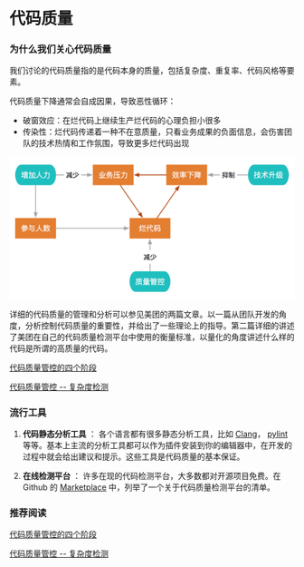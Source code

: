 # 代码质量

### 为什么我们关心代码质量

我们讨论的代码质量指的是代码本身的质量，包括复杂度、重复率、代码风格等要素。

代码质量下降通常会自成因果，导致恶性循环：

* 破窗效应：在烂代码上继续生产烂代码的心理负担小很多
* 传染性：烂代码传递着一种不在意质量，只看业务成果的负面信息，会伤害团队的技术热情和工作氛围，导致更多烂代码出现

![](../../../res/img/quality.png)

详细的代码质量的管理和分析可以参见美团的两篇文章。以一篇从团队开发的角度，分析控制代码质量的重要性，并给出了一些理论上的指导。第二篇详细的讲述了美团在自己的代码质量检测平台中使用的衡量标准，以量化的角度讲述什么样的代码是所谓的高质量的代码。

[代码质量管控的四个阶段](https://zhuanlan.zhihu.com/p/29231125)

[代码质量管控 -- 复杂度检测](https://zhuanlan.zhihu.com/p/29438120)


### 流行工具

1. **代码静态分析工具** ： 各个语言都有很多静态分析工具，比如 [Clang](http://clang.llvm.org/)， [pylint](https://www.pylint.org/) 等等。基本上主流的分析工具都可以作为插件安装到你的编辑器中，在开发的过程中就会给出建议和提示。这些工具是代码质量的基本保证。

2. **在线检测平台** ： 许多在现的代码检测平台，大多数都对开源项目免费。在 Github 的 [Marketplace](https://github.com/marketplace/category/code-quality) 中，列举了一个关于代码质量检测平台的清单。

### 推荐阅读

[代码质量管控的四个阶段](https://zhuanlan.zhihu.com/p/29231125)

[代码质量管控 -- 复杂度检测](https://zhuanlan.zhihu.com/p/29438120)